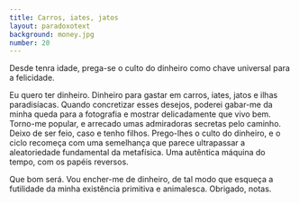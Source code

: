 ```yaml
---
title: Carros, iates, jatos
layout: paradoxotext
background: money.jpg
number: 20
---
```


Desde tenra idade, prega-se o culto do dinheiro como chave universal para a felicidade.

Eu quero ter dinheiro. Dinheiro para gastar em carros, iates, jatos e ilhas paradisíacas. Quando concretizar esses desejos, poderei gabar-me da minha queda para a fotografia e mostrar delicadamente que vivo bem. Torno-me popular, e arrecado umas admiradoras secretas pelo caminho. Deixo de ser feio, caso e tenho filhos. Prego-lhes o culto do dinheiro, e o ciclo recomeça com uma semelhança que parece ultrapassar a aleatoriedade fundamental da metafísica. Uma autêntica máquina do tempo, com os papéis reversos.

Que bom será. Vou encher-me de dinheiro, de tal modo que esqueça a futilidade da minha existência primitiva e animalesca. Obrigado, notas.
